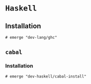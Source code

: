 # `Haskell`

## Installation

```ShellSession
# emerge "dev-lang/ghc"
```

## `cabal`

### Installation

```ShellSession
# emerge "dev-haskell/cabal-install"
```
